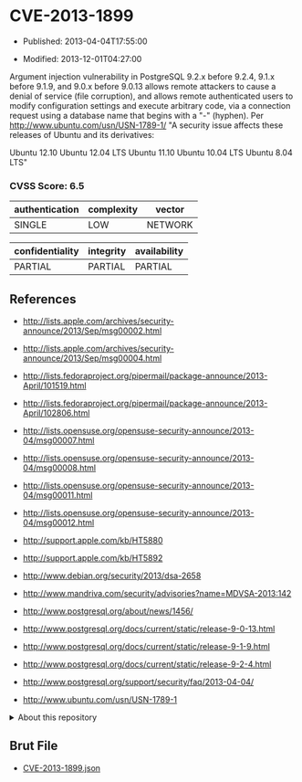 # CVE-2013-1899

- Published: 2013-04-04T17:55:00

- Modified: 2013-12-01T04:27:00

Argument injection vulnerability in PostgreSQL 9.2.x before 9.2.4, 9.1.x before 9.1.9, and 9.0.x before 9.0.13 allows remote attackers to cause a denial of service (file corruption), and allows remote authenticated users to modify configuration settings and execute arbitrary code, via a connection request using a database name that begins with a "-" (hyphen). Per http://www.ubuntu.com/usn/USN-1789-1/
"A security issue affects these releases of Ubuntu and its derivatives:

Ubuntu 12.10
Ubuntu 12.04 LTS
Ubuntu 11.10
Ubuntu 10.04 LTS
Ubuntu 8.04 LTS"


### CVSS Score: **6.5**

| authentication | complexity | vector |
| --- | --- | --- |
| SINGLE | LOW | NETWORK |

| confidentiality | integrity | availability |
| --- | --- | --- |
| PARTIAL | PARTIAL | PARTIAL |

## References

* http://lists.apple.com/archives/security-announce/2013/Sep/msg00002.html

* http://lists.apple.com/archives/security-announce/2013/Sep/msg00004.html

* http://lists.fedoraproject.org/pipermail/package-announce/2013-April/101519.html

* http://lists.fedoraproject.org/pipermail/package-announce/2013-April/102806.html

* http://lists.opensuse.org/opensuse-security-announce/2013-04/msg00007.html

* http://lists.opensuse.org/opensuse-security-announce/2013-04/msg00008.html

* http://lists.opensuse.org/opensuse-security-announce/2013-04/msg00011.html

* http://lists.opensuse.org/opensuse-security-announce/2013-04/msg00012.html

* http://support.apple.com/kb/HT5880

* http://support.apple.com/kb/HT5892

* http://www.debian.org/security/2013/dsa-2658

* http://www.mandriva.com/security/advisories?name=MDVSA-2013:142

* http://www.postgresql.org/about/news/1456/

* http://www.postgresql.org/docs/current/static/release-9-0-13.html

* http://www.postgresql.org/docs/current/static/release-9-1-9.html

* http://www.postgresql.org/docs/current/static/release-9-2-4.html

* http://www.postgresql.org/support/security/faq/2013-04-04/

* http://www.ubuntu.com/usn/USN-1789-1

<details>
<summary>About this repository</summary> 

  This repository is part of the project [Live Hack CVE](https://github.com/Live-Hack-CVE). Main website can be found [www.live-hack.org](https://www.live-hack.org) 
  
  Made by [Sn0wAlice](https://github.com/Sn0wAlice) for the people that care about security and need to have a feed of the latest CVEs. Hope you enjoy it, don't forget to star the repo and follow me on [Twitter](https://twitter.com/Sn0wAlice) and [Github](https://github.com/Sn0wAlice). And that is my [personnal website](https://www.alice-snow.me/)

  - [Home Page](https://github.com/Live-Hack-CVE)
  - [Framework](https://github.com/Live-Hack-CVE/cve-framework)
  - [CVE database](https://github.com/Live-Hack-CVE/full_database)
  - [Changelog](https://github.com/Live-Hack-CVE/Changelog)
</details>

## Brut File

* [CVE-2013-1899.json](https://raw.githubusercontent.com/Live-Hack-CVE/full_database/main/cves/2013/CVE-2013-1899.json)

